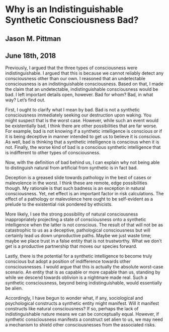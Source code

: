 # Why is an Indistinguishable Synthetic Consciousness Bad?
## Jason M. Pittman
## June 18th, 2018

Previously, I argued that the three types of consciousness were indistinguishable. I argued that this is because we cannot reliably detect any consciousness other than our own. I reasoned that an undetectable consciousness is an indistinguishable consciousness. Based on that, I made the claim that an undetectable, indistinguishable consciousness would be bad. I left important details open, however. Bad for whom? Bad, in what way? Let’s find out.

First, I ought to clarify what I mean by bad. Bad is not a synthetic consciousness immediately seeking our destruction upon waking. You might suspect that is the worst case. However, while such an event would be existentially bad, I think there are other possibilities that are far worse. For example, bad is not knowing if a synthetic intelligence is conscious or if it is being deceptive in manner intended to get us to believe it is conscious. As well, bad is thinking that a synthetic intelligence is conscious when it is not. Finally, the worse kind of bad is a conscious synthetic intelligence that is indifferent to other types of consciousness.
 
Now, with the definition of bad behind us, I can explain why not being able to distinguish natural from artificial from synthetic is in fact bad. 

Deception is a greased slide towards pathology in the best of cases or malevolence in the worst. I think these are remote, edge possibilities though. My rationale is that such badness is an exception in natural consciousness. Yet, net effect is an important factor in risk calculations. The effect of a pathology or malevolence here ought to be self-evident as a prelude to the existential risk pondered by ethicists. 

More likely, I see the strong possibility of natural consciousness inappropriately projecting a state of consciousness onto a synthetic intelligence when the latter is not conscious. The result of that will not be as catastrophic to us as a deceptive, pathological consciousness but will certainly lead us down unproductive paths. Maybe we just waste time; maybe we place trust in a false entity that is not trustworthy. What we don’t get is a productive partnership that moves our species forward.

Lastly, there is the potential for a synthetic intelligence to become truly conscious but adopt a position of indifference towards other consciousnesses. I would argue that this is actually the absolute worst-case scenario. An entity that is as capable or more capable than us, standing by while we descend towards oblivion is a nightmare made real. Such a synthetic consciousness, beyond being indistinguishable, would essentially be alien.

Accordingly, I have begun to wonder what, if any, sociological and psychological constructs a synthetic entity might manifest. Will it manifest constructs like natural consciousness? If so, perhaps the lack of indistinguishable nature means we can be conceptually equal. However, if synthetic consciousness manifests a construct set alien to us, we may need a mechanism to shield other consciousnesses from the associated risks.
